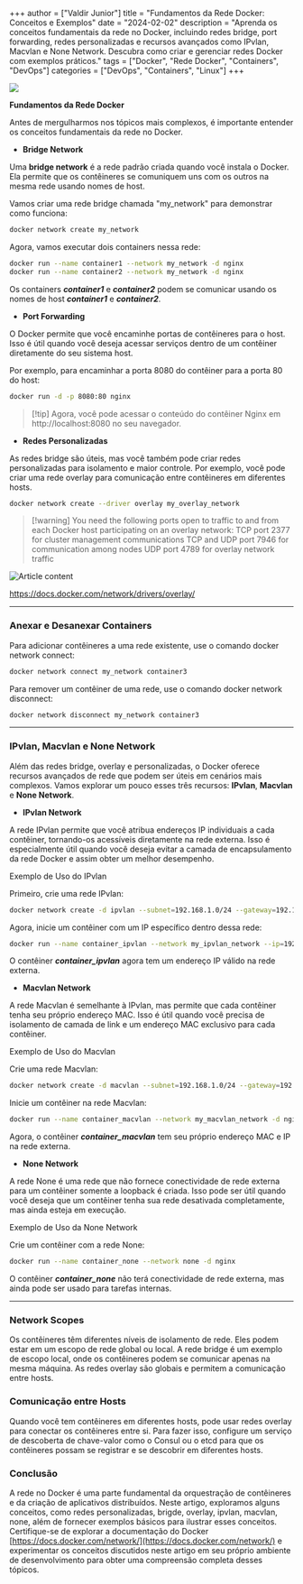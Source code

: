 +++
author = ["Valdir Junior"]
title = "Fundamentos da Rede Docker: Conceitos e Exemplos"
date = "2024-02-02"
description = "Aprenda os conceitos fundamentais da rede no Docker, incluindo redes bridge, port forwarding, redes personalizadas e recursos avançados como IPvlan, Macvlan e None Network. Descubra como criar e gerenciar redes Docker com exemplos práticos."
tags = ["Docker", "Rede Docker", "Containers", "DevOps"]
categories = ["DevOps", "Containers", "Linux"]
+++

![](https://media.licdn.com/dms/image/v2/D4E12AQFcvRWeihIBbg/article-cover_image-shrink_720_1280/article-cover_image-shrink_720_1280/0/1694442094516?e=1758758400&v=beta&t=FHEiicoOMbEloPH5RMlnSD8_vAUMSe_ILdJP2PUn4yk)

**Fundamentos da Rede Docker**

Antes de mergulharmos nos tópicos mais complexos, é importante entender os conceitos fundamentais da
rede no Docker.

- **Bridge Network**

Uma **bridge network** é a rede padrão criada quando você instala o Docker. Ela permite que os
contêineres se comuniquem uns com os outros na mesma rede usando nomes de host.

Vamos criar uma rede bridge chamada "my_network" para demonstrar como funciona:

```zsh
docker network create my_network
```

Agora, vamos executar dois containers nessa rede:

```zsh
docker run --name container1 --network my_network -d nginx
docker run --name container2 --network my_network -d nginx
```

Os containers **_container1_** e **_container2_** podem se comunicar usando os nomes de host
**_container1_** e **_container2_**.

- **Port Forwarding**

O Docker permite que você encaminhe portas de contêineres para o host. Isso é útil quando você
deseja acessar serviços dentro de um contêiner diretamente do seu sistema host.

Por exemplo, para encaminhar a porta 8080 do contêiner para a porta 80 do host:

```zsh
docker run -d -p 8080:80 nginx
```

> [!tip] Agora, você pode acessar o conteúdo do contêiner Nginx em http://localhost:8080 no seu
> navegador.

- **Redes Personalizadas**

As redes bridge são úteis, mas você também pode criar redes personalizadas para isolamento e maior
controle. Por exemplo, você pode criar uma rede overlay para comunicação entre contêineres em
diferentes hosts.

```zsh
docker network create --driver overlay my_overlay_network
```

> [!warning] You need the following ports open to traffic to and from each Docker host participating
> on an overlay network: TCP port 2377 for cluster management communications TCP and UDP port 7946
> for communication among nodes UDP port 4789 for overlay network traffic

![Article content](https://media.licdn.com/dms/image/v2/D4E12AQGvUz-_HmErbQ/article-inline_image-shrink_1500_2232/article-inline_image-shrink_1500_2232/0/1694512271901?e=1758758400&v=beta&t=hd8vawzYXp6TtLjoTTb1D_J1NheS2RYhgLi0p9we4fQ)

https://docs.docker.com/network/drivers/overlay/

---

### Anexar e Desanexar Containers

Para adicionar contêineres a uma rede existente, use o comando docker network connect:

```zsh
docker network connect my_network container3
```

Para remover um contêiner de uma rede, use o comando docker network disconnect:

```zsh
docker network disconnect my_network container3
```

---

### IPvlan, Macvlan e None Network

Além das redes bridge, overlay e personalizadas, o Docker oferece recursos avançados de rede que
podem ser úteis em cenários mais complexos. Vamos explorar um pouco esses três recursos: **IPvlan**,
**Macvlan** e **None Network**.

- **IPvlan Network**

A rede IPvlan permite que você atribua endereços IP individuais a cada contêiner, tornando-os
acessíveis diretamente na rede externa. Isso é especialmente útil quando você deseja evitar a camada
de encapsulamento da rede Docker e assim obter um melhor desempenho.

Exemplo de Uso do IPvlan

Primeiro, crie uma rede IPvlan:

```zsh
docker network create -d ipvlan --subnet=192.168.1.0/24 --gateway=192.168.1.1 -o parent=eth0 my_ipvlan_network
```

Agora, inicie um contêiner com um IP específico dentro dessa rede:

```zsh
docker run --name container_ipvlan --network my_ipvlan_network --ip=192.168.1.2 -d nginx
```

O contêiner **_container_ipvlan_** agora tem um endereço IP válido na rede externa.

- **Macvlan Network**

A rede Macvlan é semelhante à IPvlan, mas permite que cada contêiner tenha seu próprio endereço MAC.
Isso é útil quando você precisa de isolamento de camada de link e um endereço MAC exclusivo para
cada contêiner.

Exemplo de Uso do Macvlan

Crie uma rede Macvlan:

```zsh
docker network create -d macvlan --subnet=192.168.1.0/24 --gateway=192.168.1.1 -o parent=eth0 my_macvlan_network
```

Inicie um contêiner na rede Macvlan:

```zsh
docker run --name container_macvlan --network my_macvlan_network -d nginx
```

Agora, o contêiner **_container_macvlan_** tem seu próprio endereço MAC e IP na rede externa.

- **None Network**

A rede None é uma rede que não fornece conectividade de rede externa para um contêiner somente a
loopback é criada. Isso pode ser útil quando você deseja que um contêiner tenha sua rede desativada
completamente, mas ainda esteja em execução.

Exemplo de Uso da None Network

Crie um contêiner com a rede None:

```zsh
docker run --name container_none --network none -d nginx
```

O contêiner **_container_none_** não terá conectividade de rede externa, mas ainda pode ser usado
para tarefas internas.

---

### Network Scopes

Os contêineres têm diferentes níveis de isolamento de rede. Eles podem estar em um escopo de rede
global ou local. A rede bridge é um exemplo de escopo local, onde os contêineres podem se comunicar
apenas na mesma máquina. As redes overlay são globais e permitem a comunicação entre hosts.

### Comunicação entre Hosts

Quando você tem contêineres em diferentes hosts, pode usar redes overlay para conectar os
contêineres entre si. Para fazer isso, configure um serviço de descoberta de chave-valor como o
Consul ou o etcd para que os contêineres possam se registrar e se descobrir em diferentes hosts.

### Conclusão

A rede no Docker é uma parte fundamental da orquestração de contêineres e da criação de aplicativos
distribuídos. Neste artigo, exploramos alguns conceitos, como redes personalizadas, brigde, overlay,
ipvlan, macvlan, none, além de fornecer exemplos básicos para ilustrar esses conceitos.
Certifique-se de explorar a documentação do Docker
[https://docs.docker.com/network/](https://docs.docker.com/network/) e experimentar os conceitos
discutidos neste artigo em seu próprio ambiente de desenvolvimento para obter uma compreensão
completa desses tópicos.

